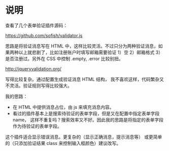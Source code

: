 # 说明

查看了几个表单验证插件源码：

<https://github.com/sofish/validator.js>

思路是将验证消息写在 HTML 中，这样比较灵活。不过只分为两种验证消息，如果两种以上就悲剧了，比如注册账户时填写邮箱需要验证 1）空 2）邮箱格式 3）是否注册过。另外在 CSS 中控制 .empty, .error 比较别扭。

<http://jqueryvalidation.org/>

写得比较复杂。通过配置生成验证消息 HTML 结构， 我不喜欢这样，代码繁杂又不灵活。验证规则写得比较强大。

我的思路：

- 在 HTML 中提供消息占位，由 js 来填充消息内容。
- 看过的插件基本上是搜索待验证的表单字段，但是又在配置中指定表单字段 name， 这样不重复吗？搜索效率又不好。因此我的思路是将指定的表单字段作为待验证的表单字段。

这个插件适合显示错误消息。更复杂的（显示正确消息，提示消息等） 或更简单的（只添加验证结果 class 来控制输入框颜色）建议改写。

